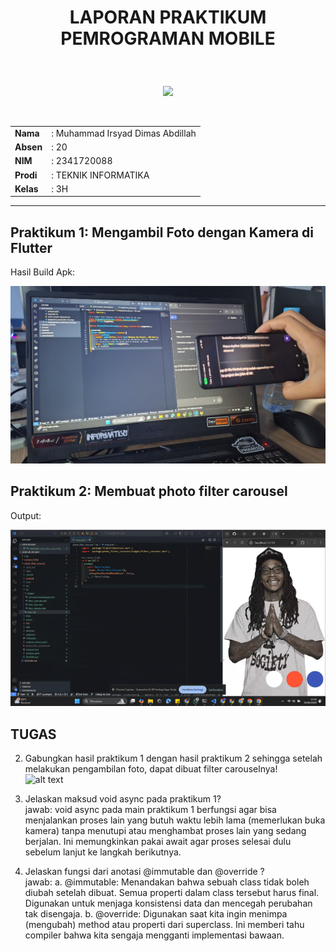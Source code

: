 # <p align="center">LAPORAN PRAKTIKUM PEMROGRAMAN MOBILE</p>

<br>

<p align="center">
    <img src="https://static.wikia.nocookie.net/logopedia/images/8/8a/Politeknik_Negeri_Malang.png/revision/latest?cb=20190922202558" width="200">
</p>

<br>

<table align="center">
    <tr>
        <td><strong>Nama</strong></td>
        <td>: Muhammad Irsyad Dimas Abdillah</td>
    </tr>
    <tr>
        <td><strong>Absen</strong></td>
        <td>: 20</td>
    </tr>
    <tr>
        <td><strong>NIM</strong></td>
        <td>: 2341720088</td>
    </tr>
    <tr>
        <td><strong>Prodi</strong></td>
        <td>: TEKNIK INFORMATIKA</td>
    </tr>
    <tr>
        <td><strong>Kelas</strong></td>
        <td>: 3H</td>
    </tr>
</table>

---

## Praktikum 1: Mengambil Foto dengan Kamera di Flutter

Hasil Build Apk:

![alt text](img/image.png)

## Praktikum 2: Membuat photo filter carousel

Output:

![alt text](<img/Praktikum 2.gif>)

## TUGAS

2. Gabungkan hasil praktikum 1 dengan hasil praktikum 2 sehingga setelah melakukan pengambilan foto, dapat dibuat filter carouselnya! <br>
![alt text](img/gabungan_kamera&filter.gif)

3. Jelaskan maksud void async pada praktikum 1?<br>
jawab: void async pada main praktikum 1 berfungsi agar bisa menjalankan proses lain yang butuh waktu lebih lama (memerlukan buka kamera) tanpa menutupi atau menghambat proses lain yang sedang berjalan. Ini memungkinkan pakai await agar proses selesai dulu sebelum lanjut ke langkah berikutnya.

4. Jelaskan fungsi dari anotasi @immutable dan @override ?<br>
jawab: 
    a. @immutable: Menandakan bahwa sebuah class tidak boleh diubah setelah dibuat. Semua properti dalam class tersebut harus final. Digunakan untuk menjaga konsistensi data dan mencegah perubahan tak disengaja.
    b. @override: Digunakan saat kita ingin menimpa (mengubah) method atau properti dari superclass. Ini memberi tahu compiler bahwa kita sengaja mengganti implementasi bawaan.


